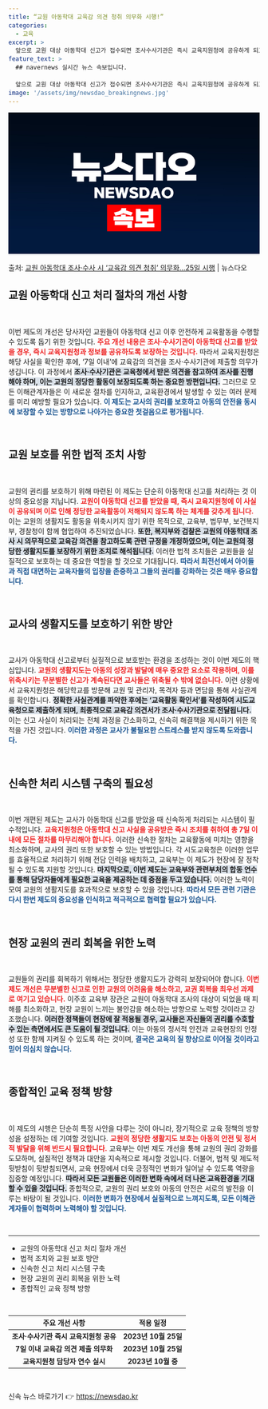 ```yaml
---
title: “교원 아동학대 교육감 의견 청취 의무화 시행!”
categories:
  - 교육
excerpt: >
  앞으로 교원 대상 아동학대 신고가 접수되면 조사수사기관은 즉시 교육지원청에 공유하게 되고, 교육청은 사안 확…
feature_text: >
  ## navernews 실시간 뉴스 속보입니다.

  앞으로 교원 대상 아동학대 신고가 접수되면 조사수사기관은 즉시 교육지원청에 공유하게 되고, 교육청은 사안 확…
image: '/assets/img/newsdao_breakingnews.jpg'
---
```


![뉴스다오 속보](/assets/img/newsdao_breakingnews.jpg)

<p>출처: <a href="https://newsdao.kr/2012" rel="dofollow">교원 아동학대 조사·수사 시 ‘교육감 의견 청취’ 의무화…25일 시행</a> | 뉴스다오</p>

<h2 data-ke-size="size26">교원 아동학대 신고 처리 절차의 개선 사항</h2>

<p data-ke-size="size16">&nbsp;</p>

이번 제도의 개선은 당사자인 교원들이 아동학대 신고 이후 안전하게 교육활동을 수행할 수 있도록 돕기 위한 것입니다. <b><span style="color: #ee2323;">주요 개선 내용은 조사·수사기관이 아동학대 신고를 받았을 경우, 즉시 교육지원청과 정보를 공유하도록 보장하는 것입니다.</span></b> 따라서 교육지원청은 해당 사실을 확인한 후에, ‘7일 이내’에 교육감의 의견을 조사·수사기관에 제출할 의무가 생깁니다. 이 과정에서 <b><span style="background-color: #21538527;">조사·수사기관은 교육청에서 받은 의견을 참고하여 조사를 진행해야 하며, 이는 교원의 정당한 활동이 보장되도록 하는 중요한 방편입니다.</span></b> 그러므로 모든 이해관계자들은 이 새로운 절차를 인지하고, 교육환경에서 발생할 수 있는 여러 문제를 미리 예방할 필요가 있습니다. <b><span style="color: #1a5490;">이 제도는 교사의 권리를 보호하고 아동의 안전을 동시에 보장할 수 있는 방향으로 나아가는 중요한 첫걸음으로 평가됩니다.</span></b>

<p data-ke-size="size16">&nbsp;</p>

<h2 data-ke-size="size26">교원 보호를 위한 법적 조치 사항</h2>

<p data-ke-size="size16">&nbsp;</p>

교원의 권리를 보호하기 위해 마련된 이 제도는 단순히 아동학대 신고를 처리하는 것 이상의 중요성을 지닙니다. <b><span style="color: #ee2323;">교원이 아동학대 신고를 받았을 때, 즉시 교육지원청에 이 사실이 공유되며 이로 인해 정당한 교육활동이 저해되지 않도록 하는 체계를 갖추게 됩니다.</span></b> 이는 교원의 생활지도 활동을 위축시키지 않기 위한 목적으로, 교육부, 법무부, 보건복지부, 경찰청이 함께 협업하여 추진되었습니다. <b><span style="background-color: #21538527;">또한, 복지부와 검찰은 교원의 아동학대 조사 시 의무적으로 교육감 의견을 참고하도록 관련 규정을 개정하였으며, 이는 교원의 정당한 생활지도를 보장하기 위한 조치로 해석됩니다.</span></b> 이러한 법적 조치들은 교원들을 실질적으로 보호하는 데 중요한 역할을 할 것으로 기대됩니다. <b><span style="color: #1a5490;">따라서 최전선에서 아이들과 직접 대면하는 교육자들의 입장을 존중하고 그들의 권리를 강화하는 것은 매우 중요합니다.</span></b>

<p data-ke-size="size16">&nbsp;</p>

<h2 data-ke-size="size26">교사의 생활지도를 보호하기 위한 방안</h2>

<p data-ke-size="size16">&nbsp;</p>

교사가 아동학대 신고로부터 실질적으로 보호받는 환경을 조성하는 것이 이번 제도의 핵심입니다. <b><span style="color: #ee2323;">교원의 생활지도는 아동의 성장과 발달에 매우 중요한 요소로 작용하며, 이를 위축시키는 무분별한 신고가 계속된다면 교사들은 위축될 수 밖에 없습니다.</span></b> 이런 상황에서 교육지원청은 해당학교를 방문해 교원 및 관리자, 목격자 등과 면담을 통해 사실관계를 확인합니다. <b><span style="background-color: #21538527;">정확한 사실관계를 파악한 후에는 ‘교육활동 확인서’를 작성하여 시도교육청으로 제출하게 되며, 최종적으로 교육감 의견서가 조사·수사기관으로 전달됩니다.</span></b> 이는 신고 사실이 처리되는 전체 과정을 간소화하고, 신속히 해결책을 제시하기 위한 목적을 가진 것입니다. <b><span style="color: #1a5490;">이러한 과정은 교사가 불필요한 스트레스를 받지 않도록 도와줍니다.</span></b>

<p data-ke-size="size16">&nbsp;</p>

<h2 data-ke-size="size26">신속한 처리 시스템 구축의 필요성</h2>

<p data-ke-size="size16">&nbsp;</p>

이번 개편된 제도는 교사가 아동학대 신고를 받았을 때 신속하게 처리되는 시스템이 필수적입니다. <b><span style="color: #ee2323;">교육지원청은 아동학대 신고 사실을 공유받은 즉시 조치를 취하여 총 7일 이내에 모든 절차를 마무리해야 합니다.</span></b> 이러한 신속한 절차는 교육활동에 미치는 영향을 최소화하며, 교사의 권리 또한 보호할 수 있는 방법입니다. 각 시도교육청은 이러한 업무를 효율적으로 처리하기 위해 전담 인력을 배치하고, 교육부는 이 제도가 현장에 잘 정착될 수 있도록 지원할 것입니다. <b><span style="background-color: #21538527;">마지막으로, 이번 제도는 교육부와 관련부처의 합동 연수를 통해 담당자들에게 필요한 교육을 제공하는 데 중점을 두고 있습니다.</span></b> 이러한 노력이 모여 교원의 생활지도를 효과적으로 보호할 수 있을 것입니다. <b><span style="color: #1a5490;">따라서 모든 관련 기관은 다시 한번 제도의 중요성을 인식하고 적극적으로 협력할 필요가 있습니다.</span></b>

<p data-ke-size="size16">&nbsp;</p>

<h2 data-ke-size="size26">현장 교원의 권리 회복을 위한 노력</h2>

<p data-ke-size="size16">&nbsp;</p>

교원들의 권리를 회복하기 위해서는 정당한 생활지도가 강력히 보장되어야 합니다. <b><span style="color: #ee2323;">이번 제도 개선은 무분별한 신고로 인한 교원의 어려움을 해소하고, 교권 회복을 최우선 과제로 여기고 있습니다.</span></b> 이주호 교육부 장관은 교원이 아동학대 조사의 대상이 되었을 때 피해를 최소화하고, 현장 교원이 느끼는 불안감을 해소하는 방향으로 노력할 것이라고 강조했습니다. <b><span style="background-color: #21538527;">이러한 정책들이 현장에 잘 적용될 경우, 교사들은 자신들의 권리를 수호할 수 있는 측면에서도 큰 도움이 될 것입니다.</span></b> 이는 아동의 정서적 안전과 교육현장의 안정성 또한 함께 지켜질 수 있도록 하는 것이며, <b><span style="color: #1a5490;">결국은 교육의 질 향상으로 이어질 것이라고 믿어 의심치 않습니다.</span></b>

<p data-ke-size="size16">&nbsp;</p>

<h2 data-ke-size="size26">종합적인 교육 정책 방향</h2>

<p data-ke-size="size16">&nbsp;</p>

이 제도의 시행은 단순히 특정 사안을 다루는 것이 아니라, 장기적으로 교육 정책의 방향성을 설정하는 데 기여할 것입니다. <b><span style="color: #ee2323;">교원의 정당한 생활지도 보호는 아동의 안전 및 정서적 발달을 위해 반드시 필요합니다.</span></b> 교육부는 이번 제도 개선을 통해 교원의 권리 강화를 도모하며, 실질적인 정책과 대안을 지속적으로 제시할 것입니다. 더불어, 법적 및 제도적 뒷받침이 뒷받침되면서, 교육 현장에서 더욱 긍정적인 변화가 일어날 수 있도록 역량을 집중할 예정입니다. <b><span style="background-color: #21538527;">따라서 모든 교원들은 이러한 변화 속에서 더 나은 교육환경을 기대할 수 있을 것입니다.</span></b> 종합적으로, 교원의 권리 보호와 아동의 안전은 서로의 발전을 이루는 바탕이 될 것입니다. <b><span style="color: #1a5490;">이러한 변화가 현장에서 실질적으로 느껴지도록, 모든 이해관계자들이 협력하며 노력해야 할 것입니다.</span></b>

<p data-ke-size="size16">&nbsp;</p>

<hr>

<ul>
    <li>교원의 아동학대 신고 처리 절차 개선</li>
    <li>법적 조치와 교원 보호 방안</li>
    <li>신속한 신고 처리 시스템 구축</li>
    <li>현장 교원의 권리 회복을 위한 노력</li>
    <li>종합적인 교육 정책 방향</li>
</ul>

<p data-ke-size="size16">&nbsp;</p>

<table style="width: 100%; border-collapse: collapse;">
    <thead>
        <tr>
            <th style="text-align: center;"><b>주요 개선 사항</b></th>
            <th style="text-align: center;"><b>적용 일정</b></th>
        </tr>
    </thead>
    <tbody>
        <tr>
            <td style="text-align: center; height: 17px;"><b>조사·수사기관 즉시 교육지원청 공유</b></td>
            <td style="text-align: center; height: 17px;"><b>2023년 10월 25일</b></td>
        </tr>
        <tr>
            <td style="text-align: center; height: 17px;"><b>7일 이내 교육감 의견 제출 의무화</b></td>
            <td style="text-align: center; height: 17px;"><b>2023년 10월 25일</b></td>
        </tr>
        <tr>
            <td style="text-align: center; height: 17px;"><b>교육지원청 담당자 연수 실시</b></td>
            <td style="text-align: center; height: 17px;"><b>2023년 10월 중</b></td>
        </tr>
    </tbody>
</table>

<p data-ke-size="size16">&nbsp;</p> 

신속 뉴스 바로가기 👉 <a href="https://newsdao.kr" rel="dofollow">https://newsdao.kr</a>


